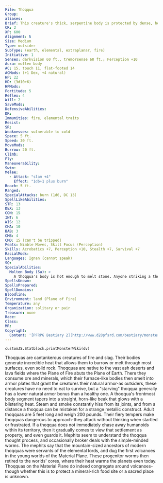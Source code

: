 ```yaml
---
File: Thoqqua
Group: 
aliases: 
Brief: This creature's thick, serpentine body is protected by dense, horny plates. A visible haze of heat rises from its red-hot scales.
CR: 2
XP: 600
Alignment: N
Size: Medium
Type: outsider
SubType: (earth, elemental, extraplanar, fire)
Initiative: 1
Senses: darkvision 60 ft., tremorsense 60 ft.; Perception +10
Aura: molten body
AC: 15, touch 11, flat-footed 14
ACMods: (+1 Dex, +4 natural)
HP: 22
HD: (3d10+6)
HPMods: 
Fortitude: 5
Reflex: 4
Will: 2
SaveMods: 
DefensiveAbilities: 
DR: 
Immunities: fire, elemental traits
Resist: 
SR: 
Weaknesses: vulnerable to cold
Space: 5 ft.
Speed: 30 ft.
MoveMods: 
Burrow: 20 ft.
Climb: 
Fly: 
Maneuverability: 
Swim: 
Melee: 
  - Attack: "slam +4"
    Effect: "1d6+1 plus burn"
Reach: 5 ft.
Ranged: 
SpecialAttacks: burn (1d6, DC 13)
SpellLikeAbilities: 
STR: 13
DEX: 13
CON: 15
INT: 6
WIS: 12
CHA: 10
BAB: 3
CMB: 4
CMD: 15 (can't be tripped)
Feats: Nimble Moves, Skill Focus (Perception)
Skills: Acrobatics +7, Perception +10, Stealth +7, Survival +7
RacialMods: 
Languages: Ignan (cannot speak)
SQ: 
SpecialAbilities:
  Molten Body (Su): >
    A thoqqua's body is hot enough to melt stone. Anyone striking a thoqqua with a natural weapon or unarmed strike takes 1d6 points of fire damage. A creature that grapples a thoqqua or is grappled by one takes 3d6 points of fire damage each round the grapple persists. A creature that strikes a thoqqua with a manufactured weapon can attempt a DC 13 Reflex save to pull the weapon away from the creature's molten body quickly enough to avoid having the weapon take 1d6 points of fire damage-damage caused to a weapon in this manner is not halved as is normal for damage caused to items, and ignores the first 5 points of hardness possessed by the item. As a result, most metal weapons can generally safely strike a thoqqua without taking much damage, but wooden weapons have a significant chance of burning away if used against one of these creatures. The save DC is Constitution-based.
SpellsKnown: 
SpellsPrepared: 
SpellDomains: 
Bloodline: 
Environment: land (Plane of Fire)
Temperature: any
Organization: solitary or pair
Treasure: none
Race: 
Class: 
MR: 
Copyright:
  Content: '[PFRPG Bestiary 2](http://www.d20pfsrd.com/bestiary/monster-listings/outsiders/thoqqua)'
---
```

```dataviewjs
customJS.Statblock.printMonsterWiki(dv)
```
Thoqquas are cantankerous creatures of fire and slag.  Their bodies generate incredible heat that allows them to burrow or melt through most surfaces, even solid rock. Thoqquas are native to the vast ash deserts and lava fields where the Plane of Fire abuts the Plane of Earth.  There they consume ore and minerals, which their furnace-like bodies then smelt into armor plates that grant the creatures their natural armor-as outsiders, these creatures have no need to eat to survive, but a "starving" thoqqua generally has a lower natural armor bonus than a healthy one.  A thoqqua's frontmost body segment tapers into a straight, horn-like beak that glows with a blistering heat. Steam and smoke constantly hiss from its joints, and from a distance a thoqqua can be mistaken for a strange metallic construct. Adult thoqquas are 5 feet long and weigh 200 pounds.  Their fiery tempers make thoqquas dangerous to approach-they attack without thinking when startled or frustrated. If a thoqqua does not immediately chase away humanoids within its territory, then it gradually comes to view that settlement as property, and even guards it.  Mephits seem to understand the thoqqua thought process, and occasionally broker deals with the simple-minded worms. The mephits say that the mountain-sized ancestors of modern thoqquas were servants of the elemental lords, and dug the first volcanoes in the young worlds of the Material Plane. These progenitor worms then retired to the worlds' cores, where their heat warms the planets even today. Thoqquas on the Material Plane do indeed congregate around volcanoes-though whether this is to protect a mineral-rich food site or a sacred place is unknown.
